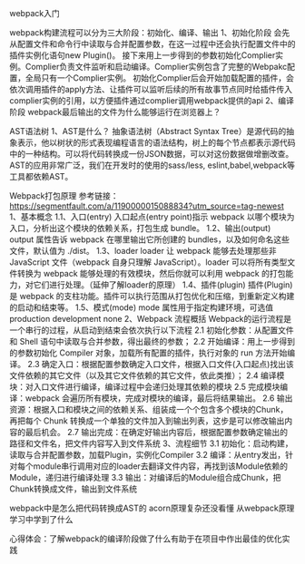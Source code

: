 <!--
 * @Date: 2024-07-17 15:28:45
 * @LastEditors: 徐一鸣
 * @LastEditTime: 2024-07-29 11:49:34
 * @Description:
-->
webpack入门

webpack构建流程可以分为三大阶段：初始化、编译、输出
  1、初始化阶段
    会先从配置文件和命令行中读取与合并配置参数，在这一过程中还会执行配置文件中的插件实例化语句new Plugin()。
    接下来用上一步得到的参数初始化Complier实例。Complier负责文件监听和启动编译。Complier实例包含了完整的Webpakc配置，全局只有一个Complier实例。
    初始化Complier后会开始加载配置的插件，会依次调用插件的apply方法、让插件可以监听后续的所有故事节点同时给插件传入complier实例的引用，以方便插件通过complier调用webpack提供的api
  2、编译阶段
webpack最后输出的文件为什么能够运行在浏览器上？

AST语法树
  1、AST是什么？
  抽象语法树（Abstract Syntax Tree）是源代码的抽象表示，他以树状的形式表现编程语言的语法结构，树上的每个节点都表示源代码中的一种结构。可以将代码转换成一份JSON数据，可以对这份数据做增删改查。AST的应用非常广泛，我们在开发时的使用的sass/less, eslint,babel,webpack等工具都依赖AST。

Webpack打包原理
  参考链接：https://segmentfault.com/a/1190000015088834?utm_source=tag-newest
  1、基本概念
    1.1、入口(entry)
    入口起点(entry point)指示 webpack 以哪个模块为入口，分析出这个模块的依赖关系，打包生成 bundle。
    1.2、输出(output)
    output 属性告诉 webpack 在哪里输出它所创建的 bundles，以及如何命名这些文件，默认值为 ./dist。
    1.3、loader
    loader 让 webpack 能够去处理那些非 JavaScript 文件（webpack 自身只理解 JavaScript）。loader 可以将所有类型文件转换为 webpack 能够处理的有效模块，然后你就可以利用 webpack 的打包能力，对它们进行处理。（延伸了解loader的原理）
    1.4、插件(plugin)
    插件(Plugin)是 webpack 的支柱功能。插件可以执行范围从打包优化和压缩，到重新定义构建的启动和结束等。
    1.5、模式(mode)
    mode 属性用于指定构建环境，可选值 production development none
  2、Webpack 流程概括
    Webpack的运行流程是一个串行的过程，从启动到结束会依次执行以下流程
    2.1 初始化参数：从配置文件和 Shell 语句中读取与合并参数，得出最终的参数；
    2.2 开始编译：用上一步得到的参数初始化 Compiler 对象，加载所有配置的插件，执行对象的 run 方法开始编译。
    2.3 确定入口：根据配置参数确定入口文件，根据入口文件(入口起点)找出该文件依赖的其它文件（以及其它文件依赖的其它文件，依此类推）；
    2.4 编译模块：对入口文件进行编译，编译过程中会递归处理其依赖的模块
    2.5 完成模块编译：webpack 会遍历所有模块，完成对模块的编译，最后将结果输出。
    2.6 输出资源：根据入口和模块之间的依赖关系、组装成一个个包含多个模块的Chunk，再把每个 Chunk 转换成一个单独的文件加入到输出列表，这步是可以修改输出内容的最后机会。
    2.7 输出完成：在确定好输出内容后，根据配置参数确定输出的路径和文件名，把文件内容写入到文件系统
  3、流程细节
    3.1 初始化：启动构建，读取与合并配置参数，加载Plugin，实例化Compiler
    3.2 编译：从entry发出，针对每个module串行调用对应的loader去翻译文件内容，再找到该Module依赖的Module，递归进行编译处理
    3.3 输出：对编译后的Module组合成Chunk，把Chunk转换成文件，输出到文件系统

webpack中是怎么把代码转换成AST的
acorn原理复杂还没看懂
从webpack原理学习中学到了什么

心得体会：了解webpack的编译阶段做了什么有助于在项目中作出最佳的优化实践